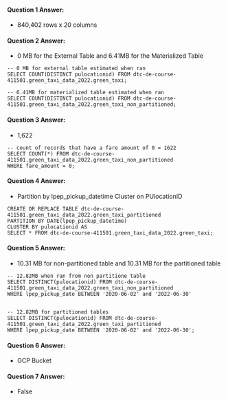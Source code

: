 
#### Question 1 Answer: 
* 840,402 rows x 20 columns

#### Question 2 Answer: 
* 0 MB for the External Table and 6.41MB for the Materialized Table

```
-- 0 MB for external table estimated when ran 
SELECT COUNT(DISTINCT pulocationid) FROM dtc-de-course-411501.green_taxi_data_2022.green_taxi;

-- 6.41MB for materialized table estimated when ran
SELECT COUNT(DISTINCT pulocationid) FROM dtc-de-course-411501.green_taxi_data_2022.green_taxi_non_partitioned;

```
#### Question 3 Answer: 
* 1,622

```
-- count of records that have a fare amount of 0 = 1622
SELECT COUNT(*) FROM dtc-de-course-411501.green_taxi_data_2022.green_taxi_non_partitioned
WHERE fare_amount = 0;
```
#### Question 4 Answer: 
* Partition by lpep_pickup_datetime Cluster on PUlocationID

```
CREATE OR REPLACE TABLE dtc-de-course-411501.green_taxi_data_2022.green_taxi_partitioned
PARTITION BY DATE(lpep_pickup_datetime)
CLUSTER BY pulocationid AS
SELECT * FROM dtc-de-course-411501.green_taxi_data_2022.green_taxi;
```

#### Question 5 Answer: 
* 10.31 MB for non-partitioned table and 10.31 MB for the partitioned table

```
-- 12.82MB when ran from non partitione table 
SELECT DISTINCT(pulocationid) FROM dtc-de-course-411501.green_taxi_data_2022.green_taxi_non_partitioned
WHERE lpep_pickup_date BETWEEN '2020-06-02' and '2022-06-30'


-- 12.82MB for partitioned tables
SELECT DISTINCT(pulocationid) FROM dtc-de-course-411501.green_taxi_data_2022.green_taxi_partitioned
WHERE lpep_pickup_date BETWEEN '2020-06-02' and '2022-06-30';
```

#### Question 6 Answer: 
* GCP Bucket

#### Question 7 Answer: 
* False